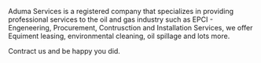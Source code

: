 Aduma Services is a registered company that specializes in providing professional services to the oil and gas industry such as EPCI - Engeneering, Procurement, Contrusction and Installation Services, we offer Equiment leasing, environmental cleaning, oil spillage and lots more.

Contract us and be happy you did.